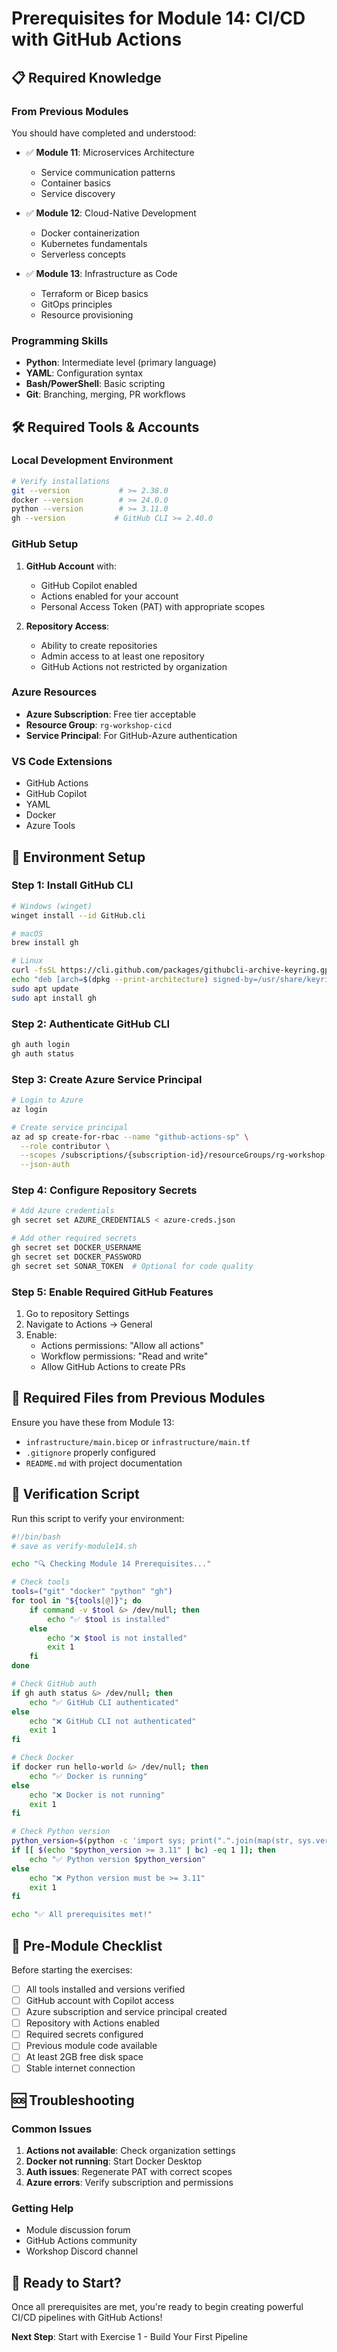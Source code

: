 # Prerequisites for Module 14: CI/CD with GitHub Actions

## 📋 Required Knowledge

### From Previous Modules
You should have completed and understood:

- ✅ **Module 11**: Microservices Architecture
  - Service communication patterns
  - Container basics
  - Service discovery

- ✅ **Module 12**: Cloud-Native Development
  - Docker containerization
  - Kubernetes fundamentals
  - Serverless concepts

- ✅ **Module 13**: Infrastructure as Code
  - Terraform or Bicep basics
  - GitOps principles
  - Resource provisioning

### Programming Skills
- **Python**: Intermediate level (primary language)
- **YAML**: Configuration syntax
- **Bash/PowerShell**: Basic scripting
- **Git**: Branching, merging, PR workflows

## 🛠️ Required Tools & Accounts

### Local Development Environment
```bash
# Verify installations
git --version           # >= 2.38.0
docker --version        # >= 24.0.0
python --version        # >= 3.11.0
gh --version           # GitHub CLI >= 2.40.0
```

### GitHub Setup
1. **GitHub Account** with:
   - GitHub Copilot enabled
   - Actions enabled for your account
   - Personal Access Token (PAT) with appropriate scopes

2. **Repository Access**:
   - Ability to create repositories
   - Admin access to at least one repository
   - GitHub Actions not restricted by organization

### Azure Resources
- **Azure Subscription**: Free tier acceptable
- **Resource Group**: `rg-workshop-cicd`
- **Service Principal**: For GitHub-Azure authentication

### VS Code Extensions
- GitHub Actions
- GitHub Copilot
- YAML
- Docker
- Azure Tools

## 🔧 Environment Setup

### Step 1: Install GitHub CLI
```bash
# Windows (winget)
winget install --id GitHub.cli

# macOS
brew install gh

# Linux
curl -fsSL https://cli.github.com/packages/githubcli-archive-keyring.gpg | sudo tee /usr/share/keyrings/githubcli-archive-keyring.gpg > /dev/null
echo "deb [arch=$(dpkg --print-architecture) signed-by=/usr/share/keyrings/githubcli-archive-keyring.gpg] https://cli.github.com/packages stable main" | sudo tee /etc/apt/sources.list.d/github-cli.list > /dev/null
sudo apt update
sudo apt install gh
```

### Step 2: Authenticate GitHub CLI
```bash
gh auth login
gh auth status
```

### Step 3: Create Azure Service Principal
```bash
# Login to Azure
az login

# Create service principal
az ad sp create-for-rbac --name "github-actions-sp" \
  --role contributor \
  --scopes /subscriptions/{subscription-id}/resourceGroups/rg-workshop-cicd \
  --json-auth
```

### Step 4: Configure Repository Secrets
```bash
# Add Azure credentials
gh secret set AZURE_CREDENTIALS < azure-creds.json

# Add other required secrets
gh secret set DOCKER_USERNAME
gh secret set DOCKER_PASSWORD
gh secret set SONAR_TOKEN  # Optional for code quality
```

### Step 5: Enable Required GitHub Features
1. Go to repository Settings
2. Navigate to Actions → General
3. Enable:
   - Actions permissions: "Allow all actions"
   - Workflow permissions: "Read and write"
   - Allow GitHub Actions to create PRs

## 📁 Required Files from Previous Modules

Ensure you have these from Module 13:
- `infrastructure/main.bicep` or `infrastructure/main.tf`
- `.gitignore` properly configured
- `README.md` with project documentation

## 🧪 Verification Script

Run this script to verify your environment:

```bash
#!/bin/bash
# save as verify-module14.sh

echo "🔍 Checking Module 14 Prerequisites..."

# Check tools
tools=("git" "docker" "python" "gh")
for tool in "${tools[@]}"; do
    if command -v $tool &> /dev/null; then
        echo "✅ $tool is installed"
    else
        echo "❌ $tool is not installed"
        exit 1
    fi
done

# Check GitHub auth
if gh auth status &> /dev/null; then
    echo "✅ GitHub CLI authenticated"
else
    echo "❌ GitHub CLI not authenticated"
    exit 1
fi

# Check Docker
if docker run hello-world &> /dev/null; then
    echo "✅ Docker is running"
else
    echo "❌ Docker is not running"
    exit 1
fi

# Check Python version
python_version=$(python -c 'import sys; print(".".join(map(str, sys.version_info[:2])))')
if [[ $(echo "$python_version >= 3.11" | bc) -eq 1 ]]; then
    echo "✅ Python version $python_version"
else
    echo "❌ Python version must be >= 3.11"
    exit 1
fi

echo "✅ All prerequisites met!"
```

## 🎯 Pre-Module Checklist

Before starting the exercises:

- [ ] All tools installed and versions verified
- [ ] GitHub account with Copilot access
- [ ] Azure subscription and service principal created
- [ ] Repository with Actions enabled
- [ ] Required secrets configured
- [ ] Previous module code available
- [ ] At least 2GB free disk space
- [ ] Stable internet connection

## 🆘 Troubleshooting

### Common Issues

1. **Actions not available**: Check organization settings
2. **Docker not running**: Start Docker Desktop
3. **Auth issues**: Regenerate PAT with correct scopes
4. **Azure errors**: Verify subscription and permissions

### Getting Help

- Module discussion forum
- GitHub Actions community
- Workshop Discord channel


## 🚀 Ready to Start?

Once all prerequisites are met, you're ready to begin creating powerful CI/CD pipelines with GitHub Actions!

**Next Step**: Start with Exercise 1 - Build Your First Pipeline